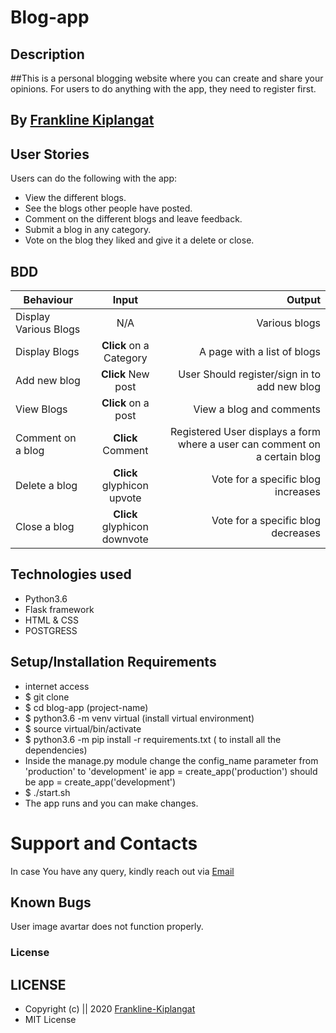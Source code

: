 # Blog-app

## Description
##This is a personal blogging website where you can create and share your opinions. For users to do anything with the app, they need to register first. 

## By [Frankline Kiplangat](https://github.com/Frankline-Kiplangat)


## User Stories
Users can do the following with the app:
* View the different blogs.
* See the blogs other people have posted.
* Comment on the different blogs and leave feedback.
* Submit a blog in any category.
* Vote on the blog they liked and give it a delete or close.

## BDD
| Behaviour | Input | Output |
| --------------- | :----------:| --------: |
|Display Various Blogs  | N/A | Various blogs  |
|Display Blogs | **Click** on a Category| A page with a list of blogs |
|Add new blog | **Click** New post | User Should register/sign in to add new blog |
|View Blogs | **Click** on a post | View a blog and comments |
|Comment on a blog | **Click** Comment | Registered User displays a form where a user can comment on a certain blog |
|Delete a blog | **Click** glyphicon upvote | Vote for a specific blog increases |
|Close a blog | **Click** glyphicon downvote | Vote for a specific blog decreases |

## Technologies used
* Python3.6
* Flask framework
* HTML & CSS
* POSTGRESS

## Setup/Installation Requirements
* internet access
* $ git clone 
* $ cd blog-app (project-name)
* $ python3.6 -m venv virtual (install virtual environment)
* $ source virtual/bin/activate
* $ python3.6 -m pip install -r requirements.txt ( to install all the dependencies)
* Inside the manage.py module change the config_name parameter from 'production' to 'development' ie app = create_app('production') should be app = create_app('development')
* $ ./start.sh
* The app runs and you can make changes.


# Support and Contacts

In case You have any query, kindly reach out via [Email](kipfrankline@gmail.com)


## Known Bugs
User image avartar does not function properly.


### License


## LICENSE
* Copyright (c) || 2020 [Frankline-Kiplangat](https://github.com/Frankline-Kiplangat)
* MIT License
